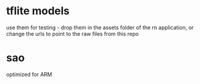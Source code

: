 # tflite models

use them for testing - drop them in the assets folder of the rn application, or change the urls to point to the raw files from this repo

# sao

optimized for ARM